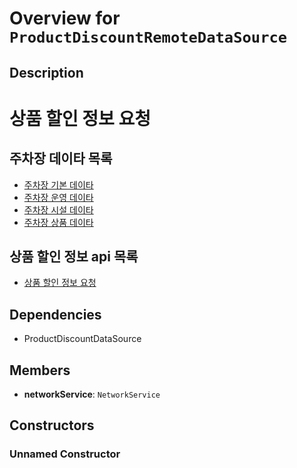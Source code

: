 # Overview for `ProductDiscountRemoteDataSource`

## Description

# 상품 할인 정보 요청

 ## 주차장 데이타 목록

 - [주차장 기본 데이타](../../../plots/plot_dto/PlotDto/overview.md)
 - [주차장 운영 데이타](../../../plots/plot_operation_dto/PlotOperationDto/overview.md)
 - [주차장 시설 데이타](../../../plots/plot_facility_operation_dto/PlotFacilityOperationDto/overview.md)
 - [주차장 상품 데이타](../../../plots/plot_product_operation_dto/PlotProductOperationDto/overview.md)

 ## 상품 할인 정보 api 목록

 - [상품 할인 정보 요청](./methods/getProductDiscount.md)

## Dependencies

- ProductDiscountDataSource

## Members

- **networkService**: `NetworkService`
## Constructors

### Unnamed Constructor


